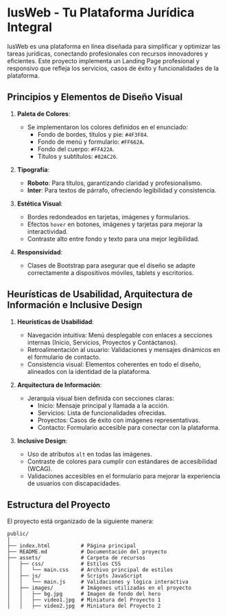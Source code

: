 # IusWeb - Tu Plataforma Jurídica Integral

IusWeb es una plataforma en línea diseñada para simplificar y optimizar las tareas jurídicas, conectando profesionales con recursos innovadores y eficientes. Este proyecto implementa un Landing Page profesional y responsivo que refleja los servicios, casos de éxito y funcionalidades de la plataforma.

## Principios y Elementos de Diseño Visual

1. **Paleta de Colores**:
   - Se implementaron los colores definidos en el enunciado:
     - Fondo de bordes, títulos y pie: `#4F3F84`.
     - Fondo de menú y formulario: `#FF662A`.
     - Fondo del cuerpo: `#FFA22A`.
     - Títulos y subtítulos: `#82AC26`.

2. **Tipografía**:
   - **Roboto**: Para títulos, garantizando claridad y profesionalismo.
   - **Inter**: Para textos de párrafo, ofreciendo legibilidad y consistencia.

3. **Estética Visual**:
   - Bordes redondeados en tarjetas, imágenes y formularios.
   - Efectos `hover` en botones, imágenes y tarjetas para mejorar la interactividad.
   - Contraste alto entre fondo y texto para una mejor legibilidad.

4. **Responsividad**:
   - Clases de Bootstrap para asegurar que el diseño se adapte correctamente a dispositivos móviles, tablets y escritorios.

## Heurísticas de Usabilidad, Arquitectura de Información e Inclusive Design

1. **Heurísticas de Usabilidad**:
   - Navegación intuitiva: Menú desplegable con enlaces a secciones internas (Inicio, Servicios, Proyectos y Contáctanos).
   - Retroalimentación al usuario: Validaciones y mensajes dinámicos en el formulario de contacto.
   - Consistencia visual: Elementos coherentes en todo el diseño, alineados con la identidad de la plataforma.

2. **Arquitectura de Información**:
   - Jerarquía visual bien definida con secciones claras:
     - Inicio: Mensaje principal y llamada a la acción.
     - Servicios: Lista de funcionalidades ofrecidas.
     - Proyectos: Casos de éxito con imágenes representativas.
     - Contacto: Formulario accesible para conectar con la plataforma.

3. **Inclusive Design**:
   - Uso de atributos `alt` en todas las imágenes.
   - Contraste de colores para cumplir con estándares de accesibilidad (WCAG).
   - Validaciones accesibles en el formulario para mejorar la experiencia de usuarios con discapacidades.

## Estructura del Proyecto

El proyecto está organizado de la siguiente manera:

```plaintext
public/
│
├── index.html          # Página principal
├── README.md           # Documentación del proyecto
├── assets/             # Carpeta de recursos
│   ├── css/            # Estilos CSS
│   │   └── main.css    # Archivo principal de estilos
│   ├── js/             # Scripts JavaScript
│   │   └── main.js     # Validaciones y lógica interactiva
│   ├── images/         # Imágenes utilizadas en el proyecto
│   │   ├── bg.jpg      # Imagen de fondo del hero
│   │   ├── video1.jpg  # Miniatura del Proyecto 1
│   │   ├── video2.jpg  # Miniatura del Proyecto 2
